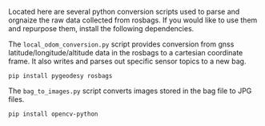 Located here are several python conversion scripts used to parse and orgnaize the raw data collected from rosbags. If you would like to use them and repurpose them, install the following dependencies.

The `local_odom_conversion.py` script provides conversion from gnss latitude/longitude/altitude data in the rosbags to a cartesian coordinate frame. It also writes and parses out specific sensor topics to a new bag.

```
pip install pygeodesy rosbags
```

The `bag_to_images.py` script converts images stored in the bag file to JPG files.

```
pip install opencv-python
```